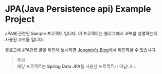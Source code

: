 # JPA(Java Persistence api) Example Project

JPA에 관련된 Sample 프로젝트 입니다. 이 프로젝트는 블로그에서 JPA를 설명하는데 사용된 코드들 입니다.

블로그에 JPA관련 글을 확인해 보시려면 [Jongmin's Blog](https://jongminlee0.github.io/2020/02/09/jpa1/)에서 확인하실 수 있습니다.

> 주의  
> 해당 프로젝트는 **Spring Data JPA**를 사용한 프로젝트가 아닙니다.
